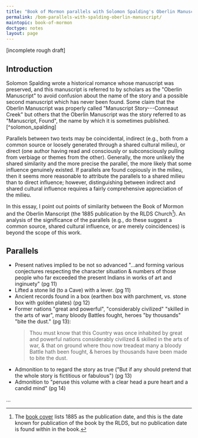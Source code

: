 ```yaml
---
title: "Book of Mormon parallels with Solomon Spalding's Oberlin Manuscript "
permalink: /bom-parallels-with-spalding-oberlin-manuscript/
maintopic: book-of-mormon
doctype: notes
layout: page
---
```


[incomplete rough draft]

## Introduction

Solomon Spalding wrote a historical romance whose manuscript was preserved, and this manuscript is referred to by scholars as the "Oberlin Manuscript" to avoid confusion about the name of the story and a possible second manuscript which has never been found.  Some claim that the Oberlin Manuscript was properly called "Manuscript Story---Conneaut Creek" but others that the Oberlin Manuscript was the story referred to as "Manuscript, Found", the name by which it is sometimes published.[^solomon_spalding]

Parallels between two texts may be coincidental, indirect (e.g.,
both from a common source or loosely generated through a shared cultural
milieu), or direct (one author having read and consciously or subconsciously
pulling from verbiage or themes from the other).  Generally, the more unlikely
the shared similarity and the more precise the parallel, the more likely that
some influence genuinely existed.  If parallels are found copiously in the
milieu, then it seems more reasonable to attribute the parallels to a shared
milieu than to direct influence; however, distinguishing between indirect and
shared cultural influence requires a fairly comprehensive appreciation of the
milieu.

In this essay, I point out points of similarity between the Book of Mormon and
the Oberlin Manscript (the 1885 publication by the RLDS Church[^date-suspect]). An analysis of the significance of the parallels (e.g.,
do these suggest a common source, shared cultural influence, or are merely
coincidences) is beyond the scope of this work.

## Parallels

* Present natives implied to be not so advanced "...and forming various conjectures respecting the character situation & numbers of those people who far exceeded the present Indians in works of art and inginuety" (pg 11)
* Lifted a stone lid (to a Cave) with a lever. (pg 11)
* Ancient records found in a box (earthen box with parchment, vs. stone box with golden plates) (pg 12)
* Former nations "great and powerful", "considerably civilized" "skilled in
  the arts of war", many bloody Battles fought, heroes "by thousands" "bite the dust." (pg 13):
    > Thou must know that this Country was once inhabited by great and powerful nations considerably civilized \& skilled in the arts of war, \& that on ground where thou now treadeat many a bloody Battle hath been fought, \& heroes by thousands have been made to bite the dust.
* Admonition to to regard the story as true ("But if any should pretend that the whole story is fictitious or fabulous") (pg 13)
* Admonition to "peruse this volume with a clear head a pure heart and a candid mind" (pg 14)

...



[^wikipedia-solomon-spalding]: https://en.wikipedia.org/wiki/Solomon_Spalding
[^date-suspect]: The [book cover](https://archive.org/details/themanuscriptsto00spauuoft/mode/2up) lists 1885 as the publication date, and this is the date known for publication of the book by the RLDS, but no publication date is found within in the book.

